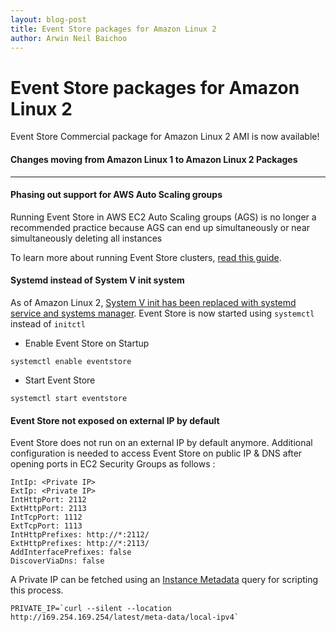 ```yaml
---
layout: blog-post
title: Event Store packages for Amazon Linux 2
author: Arwin Neil Baichoo
---
```

# Event Store packages for Amazon Linux 2

Event Store Commercial package for Amazon Linux 2 AMI is now available!

#### Changes moving from Amazon Linux 1 to Amazon Linux 2 Packages
---

#### Phasing out support for AWS Auto Scaling groups 
Running Event Store in AWS EC2 Auto Scaling groups (AGS) is no longer a recommended practice because AGS can end up simultaneously or near simultaneously deleting all instances

To learn more about running Event Store clusters, [read this guide](https://eventstore.org/docs/server/cluster-with-manager-nodes/index.html).

#### Systemd instead of System V init system
As of Amazon Linux 2, [System V init has been replaced with systemd service and systems manager](https://aws.amazon.com/amazon-linux-2/release-notes/). Event Store is now started using `systemctl` instead of `initctl` 

- Enable Event Store on Startup
```
systemctl enable eventstore
```

- Start Event Store
```
systemctl start eventstore
```

#### Event Store not exposed on external IP by default
Event Store does not run on an external IP by default anymore. Additional configuration is needed to access Event Store on public IP & DNS after opening ports in EC2 Security Groups as follows :

```
IntIp: <Private IP>
ExtIp: <Private IP>
IntHttpPort: 2112
ExtHttpPort: 2113
IntTcpPort: 1112
ExtTcpPort: 1113
IntHttpPrefixes: http://*:2112/
ExtHttpPrefixes: http://*:2113/
AddInterfacePrefixes: false
DiscoverViaDns: false
```

A Private IP can be fetched using an [Instance Metadata](https://docs.aws.amazon.com/AWSEC2/latest/UserGuide/ec2-instance-metadata.html) query for scripting this process.

```
PRIVATE_IP=`curl --silent --location http://169.254.169.254/latest/meta-data/local-ipv4`
```
